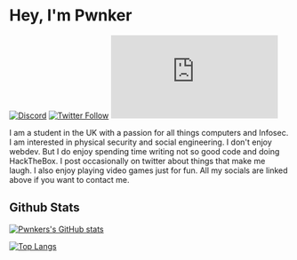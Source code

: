# Hey, I'm Pwnker 
[![Discord](https://img.shields.io/discord/827894573711228948?color=%236F85CDFF&logo=discord&style=for-the-badge)](https://pwnker.com/discord) [![Twitter Follow](https://img.shields.io/twitter/follow/pwnk3r?color=%231F9BE7FF&label=%40pwnk3r&logo=twitter&style=for-the-badge)](https://twitter.com/pwnk3r) [![Website](https://img.shields.io/website?style=for-the-badge&up_color=green&up_message=🌐&url=https%3A%2F%2Fpwnker.com)](https://pwnker.com)

I am a student in the UK with a passion for all things computers and Infosec. I am interested in physical security and social engineering. I don't enjoy webdev. But I do enjoy spending time writing not so good code and doing HackTheBox. I post occasionally on twitter about things that make me laugh. I also enjoy playing video games just for fun. All my socials are linked above if you want to contact me.

## Github Stats
[![Pwnkers's GitHub stats](https://github-readme-stats.vercel.app/api?username=pwnker&count_private=true&show_icons=true&theme=dark)](https://github.com/pwnker/)

[![Top Langs](https://github-readme-stats.vercel.app/api/top-langs/?username=pwnker&theme=dark&langs_count=5&layout=compact)](https://github.com/pwnker/)
